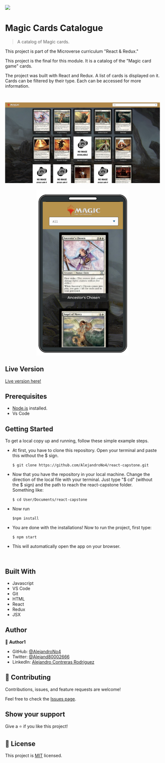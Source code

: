 ![](https://img.shields.io/badge/Microverse-blueviolet)

# Magic Cards Catalogue

> A catalog of Magic cards.


This project is part of the Microverse curriculum "React & Redux." 

This project is the final for this module. It is a catalog of the "Magic card game" cards. 

The project was built with React and Redux. A list of cards is displayed on it. Cards can be filtered by their type. Each can be accessed for more information.

<br/>
<p align="center">
<img src="app_screenshot.png" width="1000"/>
<br/>
<br/>
<img src="app_screenshot_mobile.png" width="300"/>
</p>


## Live Version

[Live version here!](https://magic-compendium.herokuapp.com)


## Prerequisites

- [Node.js](https://nodejs.org/en/) installed.
- Vs Code

## Getting Started

To get a local copy up and running, follow these simple example steps.

- At first, you have to clone this repository. Open your terminal and paste this without the $ sign.

      $ git clone https://github.com/AlejandroNo4/react-capstone.git

- Now that you have the repository in your local machine. Change the direction of the local file with your terminal. Just type "$ cd" (without the $ sign) and the path to reach the react-capstone folder.<br/>
  Something like:

      $ cd User/Documents/react-capstone

- Now run 

      $npm install

- You are done with the installations! Now to run the project, first type:

      $ npm start

- This will automatically open the app on your browser.

<br/>

## Built With

- Javascript
- VS Code
- Git
- HTML
- React
- Redux
- JSX

## Author

👤 **Author1**

- GitHub: [@AlejandroNo4](https://github.com/AlejandroNo4)
- Twitter: [@Alejand80002666](https://twitter.com/Alejand80002666)
- LinkedIn: [Alejandro Contreras Rodriguez](https://www.linkedin.com/in/alejandro-contreras-rodriguez-b524821b5)

## 🤝 Contributing

Contributions, issues, and feature requests are welcome!

Feel free to check the [Issues page](https://github.com/AlejandroNo4/react-capstone/issues).

## Show your support

Give a ⭐️ if you like this project!

## 📝 License

This project is [MIT](./MIT.md) licensed.
